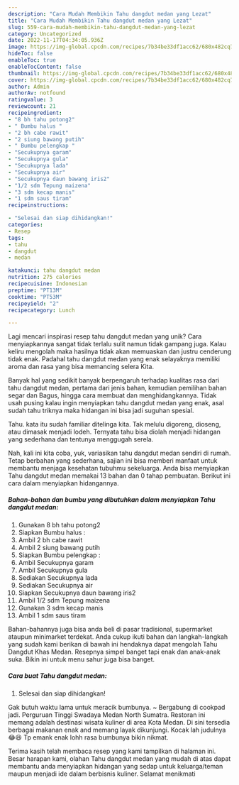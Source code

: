 ```yaml
---
description: "Cara Mudah Membikin Tahu dangdut medan yang Lezat"
title: "Cara Mudah Membikin Tahu dangdut medan yang Lezat"
slug: 559-cara-mudah-membikin-tahu-dangdut-medan-yang-lezat
category: Uncategorized
date: 2022-11-17T04:34:05.936Z
image: https://img-global.cpcdn.com/recipes/7b34be33df1acc62/680x482cq70/tahu-dangdut-medan-foto-resep-utama.jpg
hideToc: false
enableToc: true
enableTocContent: false
thumbnail: https://img-global.cpcdn.com/recipes/7b34be33df1acc62/680x482cq70/tahu-dangdut-medan-foto-resep-utama.jpg
cover: https://img-global.cpcdn.com/recipes/7b34be33df1acc62/680x482cq70/tahu-dangdut-medan-foto-resep-utama.jpg
author: Admin
authorAv: notfound
ratingvalue: 3
reviewcount: 21
recipeingredient:
- "8 bh tahu potong2"
- " Bumbu halus "
- "2 bh cabe rawit"
- "2 siung bawang putih"
- " Bumbu pelengkap "
- "Secukupnya garam"
- "Secukupnya gula"
- "Secukupnya lada"
- "Secukupnya air"
- "Secukupnya daun bawang iris2"
- "1/2 sdm Tepung maizena"
- "3 sdm kecap manis"
- "1 sdm saus tiram"
recipeinstructions:

- "Selesai dan siap dihidangkan!"
categories:
- Resep
tags:
- tahu
- dangdut
- medan

katakunci: tahu dangdut medan 
nutrition: 275 calories
recipecuisine: Indonesian
preptime: "PT13M"
cooktime: "PT53M"
recipeyield: "2"
recipecategory: Lunch

---
```





Lagi mencari inspirasi resep tahu dangdut medan yang unik? Cara menyiapkannya sangat tidak terlalu sulit namun tidak gampang juga. Kalau keliru mengolah maka hasilnya tidak akan memuaskan dan justru cenderung tidak enak. Padahal tahu dangdut medan yang enak selayaknya memiliki aroma dan rasa yang bisa memancing selera Kita.





Banyak hal yang sedikit banyak berpengaruh terhadap kualitas rasa dari tahu dangdut medan, pertama dari jenis bahan, kemudian pemilihan bahan segar dan Bagus, hingga cara membuat dan menghidangkannya. Tidak usah pusing kalau ingin menyiapkan tahu dangdut medan yang enak,      asal sudah tahu triknya maka hidangan ini bisa jadi suguhan spesial.














Tahu. kata itu sudah familiar ditelinga kita. Tak melulu digoreng, dioseng, atau dimasak menjadi lodeh. Ternyata tahu bisa diolah menjadi hidangan yang sederhana dan tentunya menggugah serela.






Nah, kali ini kita coba, yuk, variasikan tahu dangdut medan sendiri di rumah. Tetap berbahan yang sederhana, sajian ini bisa memberi manfaat untuk membantu menjaga kesehatan tubuhmu sekeluarga. Anda bisa menyiapkan Tahu dangdut medan memakai 13 bahan dan 0 tahap pembuatan. Berikut ini cara dalam menyiapkan hidangannya.

<!--inarticleads1-->

##### Bahan-bahan dan bumbu yang dibutuhkan dalam menyiapkan Tahu dangdut medan:

1. Gunakan 8 bh tahu potong2
1. Siapkan  Bumbu halus :
1. Ambil 2 bh cabe rawit
1. Ambil 2 siung bawang putih
1. Siapkan  Bumbu pelengkap :
1. Ambil Secukupnya garam
1. Ambil Secukupnya gula
1. Sediakan Secukupnya lada
1. Sediakan Secukupnya air
1. Siapkan Secukupnya daun bawang iris2
1. Ambil 1/2 sdm Tepung maizena
1. Gunakan 3 sdm kecap manis
1. Ambil 1 sdm saus tiram


Bahan-bahannya juga bisa anda beli di pasar tradisional, supermarket ataupun minimarket terdekat. Anda cukup ikuti bahan dan langkah-langkah yang sudah kami berikan di bawah ini hendaknya dapat mengolah Tahu Dangdut Khas Medan. Resepnya simpel banget tapi enak dan anak-anak suka. Bikin ini untuk menu sahur juga bisa banget. 

<!--inarticleads2-->

##### Cara buat Tahu dangdut medan:


1. Selesai dan siap dihidangkan!

Gak butuh waktu lama untuk meracik bumbunya. ~ Bergabung di cookpad jadi. Perguruan Tinggi Swadaya Medan North Sumatra. Restoran ini memang adalah destinasi wisata kuliner di area Kota Medan. Di sini tersedia berbagai makanan enak and memang layak dikunjungi. Kocak lah judulnya 😂😆 Tp emank enak lohh rasa bumbunya bikin nikmat. 

Terima kasih telah membaca resep yang kami tampilkan di halaman ini. Besar harapan kami, olahan Tahu dangdut medan yang mudah di atas dapat membantu anda menyiapkan hidangan yang sedap untuk keluarga/teman maupun menjadi ide dalam berbisnis kuliner. Selamat menikmati
